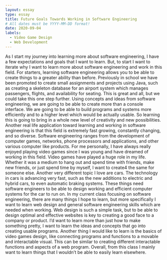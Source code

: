```yaml
---
layout: essay
type: essay
title: Future Goals Towards Working in Software Engineering
# All dates must be YYYY-MM-DD format!
date: 2020-09-04
labels:
  - Video Game Design 
  - Web Development 
---
```


  
As I start my journey into learning more about software engineering, I have a few expectations and goals that I want to learn.  But, to start I want to iterate why I want to learn more about software engineering and work in this field. For starters, learning software engineering allows you to be able to create things to a greater ability than before. Previously in school we have been promoted to create small assignments and projects using Java, such as creating a skeleton database for an airport system which manages passengers, flights, and availability for seating. This is great and all, but we could take this one step further. Using concepts and ideas from software engineering, we are going to be able to create more than a console interface. We are going to be able to build programs and systems more efficiently and to a higher level which would be actually usable. So learning this is going to bring in a whole new level of creativity and new possibilities. 
Another real life application toward learning and working in software engineering is that this field is extremely fast growing, constantly changing, and so diverse. Software engineering ranges from the development of computer games, networks, phone processors and applications, and other various computer like products. For me personally, I have always really enjoyed playing video games since I was young and have dreamed of working in this field. Video games have played a huge role in my life. Whether it was a medium to hang out and spend time with friends, make new friends, or just spend time by myself, I want to create4 the same for someone else. Another very different topic I love are cars. The technology in cars is advancing very fast, such as the new additions to electric and hybrid cars, to even automatic braking systems. These things need software engineers to be able to design working and efficient computer systems for the car to run on. 
In my current class focusing on software engineering, there are many things I hope to learn, but more specifically I want to learn web design and general software engineering skills which are needed when working.  Web design is such a simple task, but to be able to design optimal and effective websites is key to creating a good face to a company or product. I’d want to learn more than just how to make something pretty, I want to learn the ideas and concepts that go into creating usable programs. Another thing I would like to learn is the basics of video games design, like connecting programs and functions to a movable and interactable visual. This can be similar to creating different interactable functions and aspects of a web program. Overall, from this class I mainly want to learn things that I wouldn’t be able to easily learn elsewhere. 
